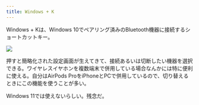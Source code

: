 ```yaml
---
title: Windows + K
---
```

Windows + Kは、Windows 10でペアリング済みのBluetooth機器に接続するショートカットキー。

![](https://lh5.googleusercontent.com/voZfaPoKMBfkN18GIL4IMfINbyMktj5KMK2hszIR4LK_THOqSpS4jLo_zsbGoslhIOfwczbZ1NDGPVPQBUuKE7JD24hT8IP_OJO4mULpJIlGUPF2KnYLs2Yq2GhuqkXuO5bmdgqpyRdfQbSL-hhoUYQgEtA7jpIinfLS8n8HZql9-SS9UhM4zKzi)

押すと簡略化された設定画面が生えてきて、接続あるいは切断したい機器を選択できる。ワイヤレスイヤホンを複数端末で併用している場合なんかには特に便利に使える。自分はAirPods ProをiPhoneとPCで併用しているので、切り替えるときにこの機能を使うことが多い。

Windows 11では使えないらしい。残念だ。
